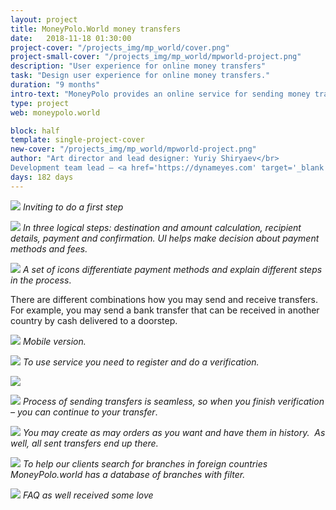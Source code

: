 ```yaml
---
layout: project
title: MoneyPolo.World money transfers
date:   2018-11-18 01:30:00
project-cover: "/projects_img/mp_world/cover.png"
project-small-cover: "/projects_img/mp_world/mpworld-project.png"
description: "User experience for online money transfers"
task: "Design user experience for online money transfers."
duration: "9 months"
intro-text: "MoneyPolo provides an online service for sending money transfers. I created user interface and user experience for sending money for the web and mobile."
type: project
web: moneypolo.world

block: half
template: single-project-cover
new-cover: "/projects_img/mp_world/mpworld-project.png"
author: "Art director and lead designer: Yuriy Shiryaev</br>
Development team lead – <a href='https://dynameyes.com' target='_blank'>Geronimo Matias</a>"
days: 182 days
---
```


<span class="p900 pshadow">![](/projects_img/mp_world/main.png)</span>
<span class="p-center">*Inviting to do a first step*</span>

<span class="p900 pshadow">![](/projects_img/mp_world/all.png)</span>
<span class="p-center">*In three logical steps: destination and amount calculation, recipient details, payment and confirmation. UI helps make decision about payment methods and fees.*</span>

<span class="p400">![](/projects_img/w/financial-icons.png)</span>
<span class="p-center">*A set of icons differentiate payment methods and explain different steps in the process*.</span>

<span class="p-center">There are different combinations how you may send and receive transfers. For example, you may send a bank transfer that can be received in another country by cash delivered to a doorstep.</span>

<span class="p900">![](/projects_img/mp_world/mobil1.png)</span>
<span class="p-center">*Mobile version.*</span>

<span class="p900 pshadow">![](/projects_img/mp_world/reg.png)</span>
<span class="p-center">*To use service you need to register and do a verification.*</span>


<span class="p900 pshadow">![](/projects_img/mp_world/verif.png)</span>

<span class="p900 pshadow">![](/projects_img/mp_world/verif_final.png)</span>
<span class="p-center">*Process of sending transfers is seamless, so when you finish verification – you can continue to your transfer*.</span>

<span class="p900 pshadow">![](/projects_img/mp_world/history.png)</span>
<span class="p-center">*You may create as may orders as you want and have them in history.
​	As well, all sent transfers end up there.*</span>

<span class="p900 pshadow">![](/projects_img/mp_world/branches.png)</span>
<span class="p-center">*To help our clients search for branches in foreign countries MoneyPolo.world has a database of branches with filter.*</span>

<span class="p900 pshadow">![](/projects_img/mp_world/faq-b.png)</span>
<span class="p-center">*FAQ as well received some love*</span>




